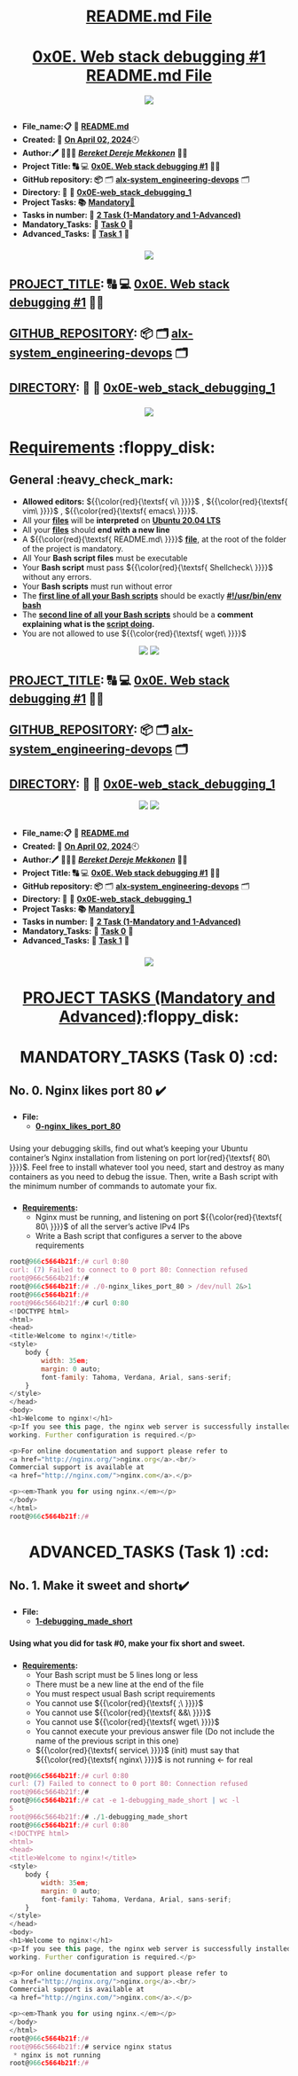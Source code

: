<H1 align="center", height="1500"> <ins> README.md File </ins> </H1>
<H1 align="center"> <ins> 0x0E. Web stack debugging #1 README.md File</ins> </H1>

<p align="center">
  <img src="https://i.ibb.co/GP92PpG/0x0-E-Web-stack-debugging-1-Alx-logo.png" />
</p>

##

* **File_name:📋** 📖 [**README.md**](https://github.com/BekiHabesha/alx-system_engineering-devops/blob/master/0x0E-web_stack_debugging_1/README.md)
* **Created: 📅** <ins>**On April 02, 2024**</ins>🕙
* **Author:🖊️** 👨🏻‍💻 [***Bereket Dereje Mekkonen***](https://intranet.alxswe.com/users/BereketDerejeMekonnen) 🧑‍💻
* **Project Title: 🔠**  💻 [**0x0E. Web stack debugging #1**](https://intranet.alxswe.com/projects/271) 📝🔡
* **GitHub repository: 📦** 🗂 [**alx-system_engineering-devops**](https://github.com/BekiHabesha/alx-system_engineering-devops) 🗂
* **Directory: 💼** 📂 [**0x0E-web_stack_debugging_1**](https://github.com/BekiHabesha/alx-system_engineering-devops/tree/master/0x0E-web_stack_debugging_1)
* **Project Tasks: 📚** <ins>**Mandatory💯**</ins>
* **Tasks in number: 🔢** <ins>**2 Task (1-Mandatory and 1-Advanced)**</ins>
* **Mandatory_Tasks:** 💯 <ins>**Task 0**</ins> 💯
* **Advanced_Tasks:** 💯 <ins>**Task 1**</ins> 💯

###   

<p align="center">
  <img src="https://preview.redd.it/yx30bmljjdj51.jpg?width=1080&crop=smart&auto=webp&s=79c238b590616e97796c3254f6e2dc9df4312cff" />
</p>
                     
##

## <ins>**PROJECT_TITLE</ins>: 🔠**  💻 [**0x0E. Web stack debugging #1**](https://intranet.alxswe.com/projects/271) 📝🔡

## <ins>**GITHUB_REPOSITORY</ins>: 📦** 🗂 [**alx-system_engineering-devops**](https://github.com/BekiHabesha/alx-system_engineering-devops) 🗂

## <ins>**DIRECTORY</ins>: 💼** 📂 [**0x0E-web_stack_debugging_1**](https://github.com/BekiHabesha/alx-system_engineering-devops/tree/master/0x0E-web_stack_debugging_1)

###

<p align="center">
  <img src="https://s3.amazonaws.com/intranet-projects-files/holbertonschool-sysadmin_devops/271/B4eeypV.jpg" />
</p>

###

<H1><ins>Requirements</ins> :floppy_disk:</H1>

<H2>General :heavy_check_mark:</H2>

* **Allowed editors:** ${{\color{red}{\textsf{ vi\ \}}}}\$ , ${{\color{red}{\textsf{ vim\ \}}}}\$ , ${{\color{red}{\textsf{ emacs\ \}}}}\$.
* All your <ins>**files</ins>** will be **interpreted** on <ins>**Ubuntu 20.04 LTS**</ins>
* All your <ins>**files**</ins> should **end with a new line**
* A ${{\color{red}{\textsf{ README.md\ \}}}}$ <ins>**file**</ins>, at the root of the folder of the project is mandatory.
* All Your **Bash script files** must be executable
* Your **Bash script** must pass ${{\color{red}{\textsf{ Shellcheck\ \}}}}\$ without any errors.
* Your **Bash scripts** must run without error
* The <ins>**first line of all your Bash scripts</ins>** should be exactly [**#!/usr/bin/env bash**](./0-nginx_likes_port_80)
* The <ins>**second line of all your Bash scripts</ins>** should be a **comment explaining what is the <ins>script doing</ins>.**
* You are not allowed to use ${{\color{red}{\textsf{ wget\ \}}}}\$

<p align="center">
  <img src="https://www.spaceotechnologies.com/wp-content/uploads/2023/05/What-is-Debugging.png" />
  <img src="https://usa.bootcampcdn.com/wp-content/uploads/sites/108/2021/07/front-end-development-vs-back-end-development.jpg" />
</p>

##

## <ins>**PROJECT_TITLE</ins>: 🔠**  💻 [**0x0E. Web stack debugging #1**](https://intranet.alxswe.com/projects/271) 📝🔡

## <ins>**GITHUB_REPOSITORY</ins>: 📦** 🗂 [**alx-system_engineering-devops**](https://github.com/BekiHabesha/alx-system_engineering-devops) 🗂

## <ins>**DIRECTORY</ins>: 💼** 📂 [**0x0E-web_stack_debugging_1**](https://github.com/BekiHabesha/alx-system_engineering-devops/tree/master/0x0E-web_stack_debugging_1)

<p align="center">
  <img src="https://cf.ppt-online.org/files/slide/z/ZXnRh8w1uIGLjSkrmfJsNW64xC0lbvgF2zOUoM/slide-12.jpg" />
  <img src="https://miro.medium.com/v2/resize:fit:1358/1*slTxGYB0pvqUEF37YkxupQ.png" />
</p>

##

* **File_name:📋** 📖 [**README.md**](https://github.com/BekiHabesha/alx-system_engineering-devops/blob/master/0x0E-web_stack_debugging_1/README.md)
* **Created: 📅** <ins>**On April 02, 2024**</ins>🕙
* **Author:🖊️** 👨🏻‍💻 [***Bereket Dereje Mekkonen***](https://intranet.alxswe.com/users/BereketDerejeMekonnen) 🧑‍💻
* **Project Title: 🔠**  💻 [**0x0E. Web stack debugging #1**](https://intranet.alxswe.com/projects/271) 📝🔡
* **GitHub repository: 📦** 🗂 [**alx-system_engineering-devops**](https://github.com/BekiHabesha/alx-system_engineering-devops) 🗂
* **Directory: 💼** 📂 [**0x0E-web_stack_debugging_1**](https://github.com/BekiHabesha/alx-system_engineering-devops/tree/master/0x0E-web_stack_debugging_1)
* **Project Tasks: 📚** <ins>**Mandatory💯**</ins>
* **Tasks in number: 🔢** <ins>**2 Task (1-Mandatory and 1-Advanced)**</ins>
* **Mandatory_Tasks:** 💯 <ins>**Task 0**</ins> 💯
* **Advanced_Tasks:** 💯 <ins>**Task 1**</ins> 💯

###

<p align="center">
  <img src="https://i.ibb.co/y5wmQyd/Alx-enginn-Build-ur-future.png" />
</p>

<H1 align="center"> <ins> PROJECT TASKS (Mandatory and Advanced)</ins>:floppy_disk:</H1>

<H1 align="center">MANDATORY_TASKS (Task 0) :cd:</h1>

## **No. 0. Nginx likes port 80** :heavy_check_mark:
* **File:**
  * [**0-nginx_likes_port_80**](./0-nginx_likes_port_80)
###
Using your debugging skills, find out what’s keeping your Ubuntu container’s Nginx installation from listening on port lor{red}{\textsf{ 80\ \}}}}$. Feel free to install whatever tool you need, start and destroy as many containers as you need to debug the issue. Then, write a Bash script with the minimum number of commands to automate your fix.
###
* <ins>**Requirements</ins>:**
  * Nginx must be running, and listening on port ${{\color{red}{\textsf{ 80\ \}}}}$ of all the server’s active IPv4 IPs
  * Write a Bash script that configures a server to the above requirements

```js
root@966c5664b21f:/# curl 0:80
curl: (7) Failed to connect to 0 port 80: Connection refused
root@966c5664b21f:/#
root@966c5664b21f:/# ./0-nginx_likes_port_80 > /dev/null 2&>1
root@966c5664b21f:/#
root@966c5664b21f:/# curl 0:80
<!DOCTYPE html>
<html>
<head>
<title>Welcome to nginx!</title>
<style>
    body {
        width: 35em;
        margin: 0 auto;
        font-family: Tahoma, Verdana, Arial, sans-serif;
    }
</style>
</head>
<body>
<h1>Welcome to nginx!</h1>
<p>If you see this page, the nginx web server is successfully installed and
working. Further configuration is required.</p>

<p>For online documentation and support please refer to
<a href="http://nginx.org/">nginx.org</a>.<br/>
Commercial support is available at
<a href="http://nginx.com/">nginx.com</a>.</p>

<p><em>Thank you for using nginx.</em></p>
</body>
</html>
root@966c5664b21f:/#
```

##

<H1 align="center">ADVANCED_TASKS (Task 1) :cd:</h1>

## **No. 1. Make it sweet and short**:heavy_check_mark:
* **File:**
  * [**1-debugging_made_short**](./1-debugging_made_short)
###
**Using what you did for task #0, make your fix short and sweet.**
###

* <ins>**Requirements</ins>:**
  * Your Bash script must be 5 lines long or less
  * There must be a new line at the end of the file
  * You must respect usual Bash script requirements
  * You cannot use ${{\color{red}{\textsf{ ;\ \}}}}$
  * You cannot use ${{\color{red}{\textsf{ &&\ \}}}}$
  * You cannot use ${{\color{red}{\textsf{ wget\ \}}}}$
  * You cannot execute your previous answer file (Do not include the name of the previous script in this one)
  * ${{\color{red}{\textsf{ service\ \}}}}$ (init) must say that ${{\color{red}{\textsf{ nginx\ \}}}}$ is not running ← for real

```js
root@966c5664b21f:/# curl 0:80
curl: (7) Failed to connect to 0 port 80: Connection refused
root@966c5664b21f:/#
root@966c5664b21f:/# cat -e 1-debugging_made_short | wc -l
5
root@966c5664b21f:/# ./1-debugging_made_short
root@966c5664b21f:/# curl 0:80
<!DOCTYPE html>
<html>
<head>
<title>Welcome to nginx!</title>
<style>
    body {
        width: 35em;
        margin: 0 auto;
        font-family: Tahoma, Verdana, Arial, sans-serif;
    }
</style>
</head>
<body>
<h1>Welcome to nginx!</h1>
<p>If you see this page, the nginx web server is successfully installed and
working. Further configuration is required.</p>

<p>For online documentation and support please refer to
<a href="http://nginx.org/">nginx.org</a>.<br/>
Commercial support is available at
<a href="http://nginx.com/">nginx.com</a>.</p>

<p><em>Thank you for using nginx.</em></p>
</body>
</html>
root@966c5664b21f:/#
root@966c5664b21f:/# service nginx status
 * nginx is not running
root@966c5664b21f:/#  
```

###
